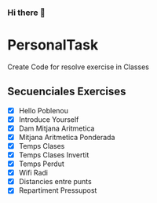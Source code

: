 ### Hi there 👻
# PersonalTask
Create Code for resolve exercise in Classes
## Secuenciales Exercises
- [x] Hello Poblenou
- [x] Introduce Yourself 
- [x] Dam Mitjana Aritmetica
- [x] Mitjana Aritmetica Ponderada
- [x] Temps Clases
- [x] Temps Clases Invertit
- [x] Temps Perdut
- [x] Wifi Radi
- [x] Distancies entre punts
- [x] Repartiment Pressupost 
